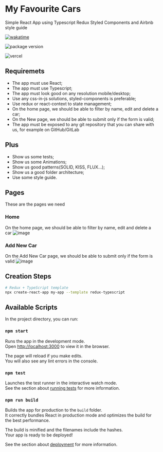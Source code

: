 # My Favourite Cars

Simple React App using Typescript Redux Styled Components and Airbnb style guide

[![wakatime](https://wakatime.com/badge/github/sergiogomes/my-favourite-cars.svg)](https://wakatime.com/badge/github/sergiogomes/my-favourite-cars)

![package version](https://img.shields.io/github/package-json/v/sergiogomes/my-favourite-cars/main?label=version&logo=npm)

![vercel](https://img.shields.io/github/deployments/sergiogomes/my-favourite-cars/production?label=vercel&logo=vercel&logoColor=white)

## Requiremets

- The app must use React;
- The app must use Typescript;
- The app must look good on any resolution mobile/desktop;
- Use any css-in-js solutions, styled-components is preferable;
- Use redux or react-context to state management;
- On the home page, we should be able to filter by name, edit and delete a car;
- On the New page, we should be able to submit only if the form is valid;
- The app must be exposed to any git repository that you can share with us, for
example on GitHub/GitLab

## Plus

- Show us some tests;
- Show us some Animations;
- Show us good patterns(SOLID, KISS, FLUX…);
- Show us a good folder architecture;
- Use some style guide.

## Pages

These are the pages we need

### Home

On the home page, we should be able to filter by name, edit and delete a car
![image](https://user-images.githubusercontent.com/5064727/189524308-569269b2-8311-48ed-8704-d4e7f8eb35c7.png)

### Add New Car

On the Add New Car page, we should be able to submit only if the form is valid
![image](https://user-images.githubusercontent.com/5064727/189524332-b6ebc406-4486-4f95-a8ca-41f392392731.png)

## Creation Steps

```bash
# Redux + TypeScript template
npx create-react-app my-app --template redux-typescript
```

## Available Scripts

In the project directory, you can run:

### `npm start`

Runs the app in the development mode.\
Open [http://localhost:3000](http://localhost:3000) to view it in the browser.

The page will reload if you make edits.\
You will also see any lint errors in the console.

### `npm test`

Launches the test runner in the interactive watch mode.\
See the section about [running tests](https://facebook.github.io/create-react-app/docs/running-tests) for more information.

### `npm run build`

Builds the app for production to the `build` folder.\
It correctly bundles React in production mode and optimizes the build for the best performance.

The build is minified and the filenames include the hashes.\
Your app is ready to be deployed!

See the section about [deployment](https://facebook.github.io/create-react-app/docs/deployment) for more information.
